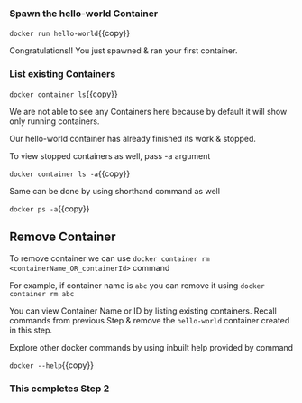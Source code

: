 ### Spawn the hello-world Container

`docker run hello-world`{{copy}}

Congratulations!! You just spawned & ran your first container.

### List existing Containers

`docker container ls`{{copy}}

We are not able to see any Containers here because by default it will show only running containers.

Our hello-world container has already finished its work & stopped.

To view stopped containers as well, pass -a argument 

`docker container ls -a`{{copy}}

Same can be done by using shorthand command as well

`docker ps -a`{{copy}}

## Remove Container

To remove container we can use `docker container rm <containerName_OR_containerId>` command

For example, if container name is `abc` you can remove it using `docker container rm abc`

You can view Container Name or ID by listing existing containers. Recall commands from previous Step & remove the `hello-world` container created in this step.

Explore other docker commands by using inbuilt help provided by command 

`docker --help`{{copy}}

### This completes Step 2